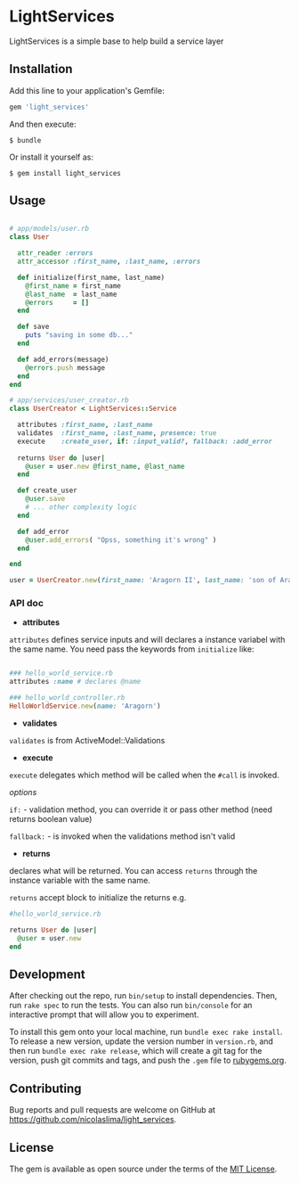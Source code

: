 # LightServices

LightServices is a simple base to help build a service layer

## Installation

Add this line to your application's Gemfile:

```ruby
gem 'light_services'
```

And then execute:

    $ bundle

Or install it yourself as:

    $ gem install light_services

## Usage

```ruby

# app/models/user.rb
class User

  attr_reader :errors
  attr_accessor :first_name, :last_name, :errors

  def initialize(first_name, last_name)
    @first_name = first_name
    @last_name  = last_name
    @errors     = []
  end

  def save
    puts "saving in some db..."
  end

  def add_errors(message)
    @errors.push message 
  end
end

# app/services/user_creator.rb
class UserCreator < LightServices::Service

  attributes :first_name, :last_name
  validates  :first_name, :last_name, presence: true
  execute    :create_user, if: :input_valid?, fallback: :add_error
  
  returns User do |user|
    @user = user.new @first_name, @last_name
  end

  def create_user
    @user.save
    # ... other complexity logic
  end

  def add_error
    @user.add_errors( "Opss, something it's wrong" )
  end

end

user = UserCreator.new(first_name: 'Aragorn II', last_name: 'son of Arathorn').call

```

### API doc

* **attributes**

`attributes` defines service inputs and will declares a instance variabel with the same name.
You need pass the keywords from `initialize` like:

```ruby

### hello_world_service.rb
attributes :name # declares @name 

### hello_world_controller.rb
HelloWorldService.new(name: 'Aragorn')
```

* **validates**

`validates` is from ActiveModel::Validations

* **execute**

`execute` delegates which method will be called when the `#call` is invoked.

*options*

  `if:` - validation method, you can override it or pass other method (need returns boolean value)

  `fallback:` - is invoked when the validations method isn't valid

* **returns**

declares what will be returned.
You can access `returns` through the instance variable with the same name.

`returns` accept block to initialize the returns e.g.

```ruby
#hello_world_service.rb

returns User do |user|
  @user = user.new
end
```

## Development

After checking out the repo, run `bin/setup` to install dependencies. Then, run `rake spec` to run the tests. You can also run `bin/console` for an interactive prompt that will allow you to experiment.

To install this gem onto your local machine, run `bundle exec rake install`. To release a new version, update the version number in `version.rb`, and then run `bundle exec rake release`, which will create a git tag for the version, push git commits and tags, and push the `.gem` file to [rubygems.org](https://rubygems.org).

## Contributing

Bug reports and pull requests are welcome on GitHub at https://github.com/nicolaslima/light_services.


## License

The gem is available as open source under the terms of the [MIT License](http://opensource.org/licenses/MIT).

